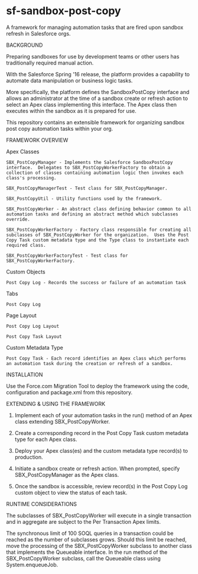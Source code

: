 # sf-sandbox-post-copy
A framework for managing automation tasks that are fired upon sandbox refresh in Salesforce orgs. 

BACKGROUND

Preparing sandboxes for use by development teams or other users has traditionally required manual action.  

With the Salesforce Spring '16 release, the platform provides a capability to automate data manipulation or business logic tasks.  

More specifically, the platform defines the SandboxPostCopy interface and allows an administrator at the time of a sandbox create or refresh action to select an Apex class implementing this interface.  The Apex class then executes within the sandbox as it is prepared for use.

This repository contains an extensible framework for organizing sandbox post copy automation tasks within your org.

FRAMEWORK OVERVIEW

Apex Classes

	SBX_PostCopyManager - Implements the Salesforce SandboxPostCopy interface.  Delegates to SBX_PostCopyWorkerFactory to obtain a collection of classes containing automation logic then invokes each class's processing.

	SBX_PostCopyManagerTest - Test class for SBX_PostCopyManager.
	
	SBX_PostCopyUtil - Utility functions used by the framework.

	SBX_PostCopyWorker - An abstract class defining behavior common to all automation tasks and defining an abstract method which subclasses override.
	
	SBX_PostCopyWorkerFactory - Factory class responsible for creating all subclasses of SBX_PostCopyWorker for the organization.  Uses the Post Copy Task custom metadata type and the Type class to instantiate each required class.  

	SBX_PostCopyWorkerFactoryTest - Test class for SBX_PostCopyWorkerFactory.


Custom Objects

	Post Copy Log - Records the success or failure of an automation task

Tabs

	Post Copy Log
	
Page Layout

	Post Copy Log Layout
	
	Post Copy Task Layout
	
Custom Metadata Type

	Post Copy Task - Each record identifies an Apex class which performs an automation task during the creation or refresh of a sandbox. 

INSTALLATION

Use the Force.com Migration Tool to deploy the framework using the code, configuration and package.xml from this repository. 


EXTENDING & USING THE FRAMEWORK

1. Implement each of your automation tasks in the run() method of an Apex class extending SBX_PostCopyWorker.

2. Create a corresponding record in the Post Copy Task custom metadata type for each Apex class.

3. Deploy your Apex class(es) and the custom metadata type record(s) to production.

4. Initiate a sandbox create or refresh action.  When prompted, specify SBX_PostCopyManager as the Apex class.

5. Once the sandbox is accessible, review record(s) in the Post Copy Log custom object to view the status of each task.
 

RUNTIME CONSIDERATIONS
 
The subclasses of SBX_PostCopyWorker will execute in a single transaction and in aggregate are subject to the Per Transaction Apex limits.
 
The synchronous limit of 100 SOQL queries in a transaction could be reached as the number of subclasses grows.  Should this limit be reached, move the processing of the SBX_PostCopyWorker subclass to another class that implements the Queueable interface.  In the run method of the SBX_PostCopyWorker subclass, call the Queueable class using System.enqueueJob.  
